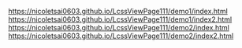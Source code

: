 https://nicoletsai0603.github.io/LcssViewPage111/demo1/index.html
https://nicoletsai0603.github.io/LcssViewPage111/demo1/index2.html
https://nicoletsai0603.github.io/LcssViewPage111/demo2/index.html
https://nicoletsai0603.github.io/LcssViewPage111/demo2/index2.html
